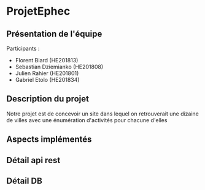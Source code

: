 # ProjetEphec


## Présentation de l'équipe
Participants : 
- Florent Biard (HE201813)
- Sebastian Dziemianko (HE201808)
- Julien Rahier (HE201801)
- Gabriel Etolo (HE201834)


## Description du projet
Notre projet est de concevoir un site dans lequel on retrouverait une dizaine de villes avec une énumération d'activités pour chacune d'elles


## Aspects implémentés

## Détail api rest
                                            
## Détail DB
